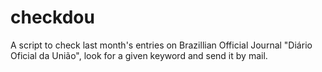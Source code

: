 # checkdou
A script to check last month's entries on Brazillian Official Journal "Diário Oficial da União", look for a given keyword and send it by mail.
